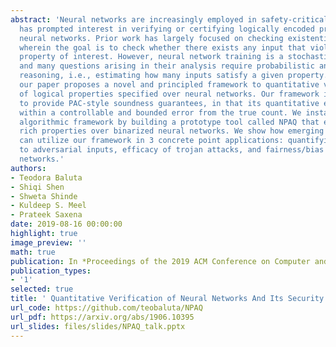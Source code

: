 ```yaml
---
abstract: 'Neural networks are increasingly employed in safety-critical domains. This
  has prompted interest in verifying or certifying logically encoded properties of
  neural networks. Prior work has largely focused on checking existential properties,
  wherein the goal is to check whether there exists any input that violates a given
  property of interest. However, neural network training is a stochastic process,
  and many questions arising in their analysis require probabilistic and quantitative
  reasoning, i.e., estimating how many inputs satisfy a given property. To this end,
  our paper proposes a novel and principled framework to quantitative verification
  of logical properties specified over neural networks. Our framework is the first
  to provide PAC-style soundness guarantees, in that its quantitative estimates are
  within a controllable and bounded error from the true count. We instantiate our
  algorithmic framework by building a prototype tool called NPAQ that enables checking
  rich properties over binarized neural networks. We show how emerging security analyses
  can utilize our framework in 3 concrete point applications: quantifying robustness
  to adversarial inputs, efficacy of trojan attacks, and fairness/bias of given neural
  networks.'
authors:
- Teodora Baluta
- Shiqi Shen
- Shweta Shinde
- Kuldeep S. Meel
- Prateek Saxena
date: 2019-08-16 00:00:00
highlight: true
image_preview: ''
math: true
publication: In *Proceedings of the 2019 ACM Conference on Computer and Communications Security (CCS)*
publication_types:
- '1'
selected: true
title: ' Quantitative Verification of Neural Networks And Its Security Applications  '
url_code: https://github.com/teobaluta/NPAQ
url_pdf: https://arxiv.org/abs/1906.10395
url_slides: files/slides/NPAQ_talk.pptx
---
```


